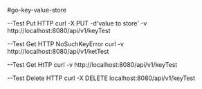 #go-key-value-store

--Test Put HTTP
curl -X PUT -d'value to store' -v http://localhost:8080/api/v1/keyTest

--Test Get HTTP NoSuchKeyError
curl -v http://localhost:8080/api/v1/ketTest

--Test Get HtTP 
curl -v http://localhost:8080/api/v1/keyTest

--Test Delete HTTP
curl -X DELETE localhost:8080/api/v1/keyTest
